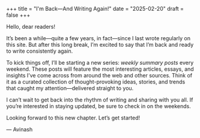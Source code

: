 +++
title = "I'm Back—And Writing Again!"
date = "2025-02-20"
draft = false
+++

Hello, dear readers!

It’s been a while—quite a few years, in fact—since I last wrote regularly on this site. But after this long break, I’m excited to say that I’m back and ready to write consistently again.

To kick things off, I’ll be starting a new series: *weekly summary posts* every weekend. These posts will feature the most interesting articles, essays, and insights I’ve come across from around the web and other sources. Think of it as a curated collection of thought-provoking ideas, stories, and trends that caught my attention—delivered straight to you.

I can’t wait to get back into the rhythm of writing and sharing with you all. If you’re interested in staying updated, be sure to check in on the weekends.

Looking forward to this new chapter. Let’s get started!

— Avinash